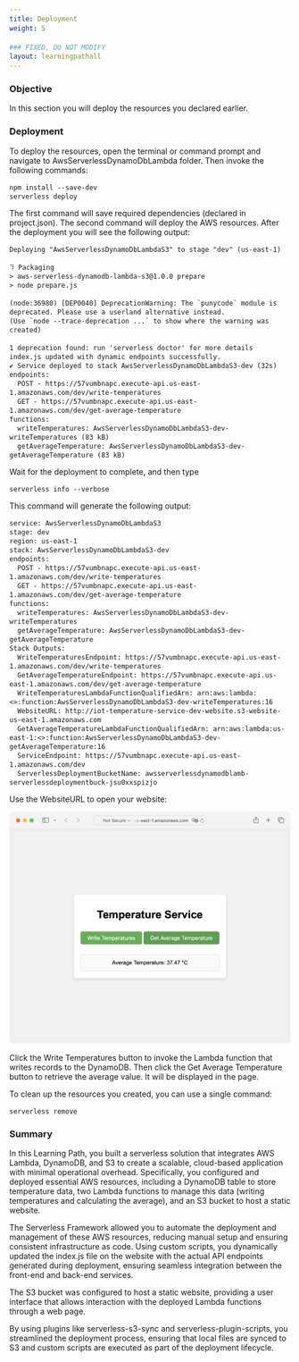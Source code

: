 ```yaml
---
title: Deployment
weight: 5

### FIXED, DO NOT MODIFY
layout: learningpathall
---
```


### Objective
In this section you will deploy the resources you declared earlier.

### Deployment
To deploy the resources, open the terminal or command prompt and navigate to AwsServerlessDynamoDbLambda folder. Then invoke the following commands:

```console
npm install --save-dev   
serverless deploy
```

The first command will save required dependencies (declared in project.json). The second command will deploy the AWS resources. After the deployment you will see the following output:

```console
Deploying "AwsServerlessDynamoDbLambdaS3" to stage "dev" (us-east-1)

⠹ Packaging
> aws-serverless-dynamodb-lambda-s3@1.0.0 prepare
> node prepare.js

(node:36980) [DEP0040] DeprecationWarning: The `punycode` module is deprecated. Please use a userland alternative instead.
(Use `node --trace-deprecation ...` to show where the warning was created)

1 deprecation found: run 'serverless doctor' for more details
index.js updated with dynamic endpoints successfully.
✔ Service deployed to stack AwsServerlessDynamoDbLambdaS3-dev (32s)
endpoints:
  POST - https://57vumbnapc.execute-api.us-east-1.amazonaws.com/dev/write-temperatures
  GET - https://57vumbnapc.execute-api.us-east-1.amazonaws.com/dev/get-average-temperature
functions:
  writeTemperatures: AwsServerlessDynamoDbLambdaS3-dev-writeTemperatures (83 kB)
  getAverageTemperature: AwsServerlessDynamoDbLambdaS3-dev-getAverageTemperature (83 kB)
```

Wait for the deployment to complete, and then type

```console
serverless info --verbose
```

This command will generate the following output:
```output
service: AwsServerlessDynamoDbLambdaS3
stage: dev
region: us-east-1
stack: AwsServerlessDynamoDbLambdaS3-dev
endpoints:
  POST - https://57vumbnapc.execute-api.us-east-1.amazonaws.com/dev/write-temperatures
  GET - https://57vumbnapc.execute-api.us-east-1.amazonaws.com/dev/get-average-temperature
functions:
  writeTemperatures: AwsServerlessDynamoDbLambdaS3-dev-writeTemperatures
  getAverageTemperature: AwsServerlessDynamoDbLambdaS3-dev-getAverageTemperature
Stack Outputs:
  WriteTemperaturesEndpoint: https://57vumbnapc.execute-api.us-east-1.amazonaws.com/dev/write-temperatures
  GetAverageTemperatureEndpoint: https://57vumbnapc.execute-api.us-east-1.amazonaws.com/dev/get-average-temperature
  WriteTemperaturesLambdaFunctionQualifiedArn: arn:aws:lambda:<>:function:AwsServerlessDynamoDbLambdaS3-dev-writeTemperatures:16
  WebsiteURL: http://iot-temperature-service-dev-website.s3-website-us-east-1.amazonaws.com
  GetAverageTemperatureLambdaFunctionQualifiedArn: arn:aws:lambda:us-east-1:<>:function:AwsServerlessDynamoDbLambdaS3-dev-getAverageTemperature:16
  ServiceEndpoint: https://57vumbnapc.execute-api.us-east-1.amazonaws.com/dev
  ServerlessDeploymentBucketName: awsserverlessdynamodblamb-serverlessdeploymentbuck-jsu0xxspizjo
```

Use the WebsiteURL to open your website:

![fig1](figures/01.png)

Click the Write Temperatures button to invoke the Lambda function that writes records to the DynamoDB. Then click the Get Average Temperature button to retrieve the average value. It will be displayed in the page.

To clean up the resources you created, you can use a single command:

```console
serverless remove
```

### Summary
In this Learning Path, you built a serverless solution that integrates AWS Lambda, DynamoDB, and S3 to create a scalable, cloud-based application with minimal operational overhead. Specifically, you configured and deployed essential AWS resources, including a DynamoDB table to store temperature data, two Lambda functions to manage this data (writing temperatures and calculating the average), and an S3 bucket to host a static website.

The Serverless Framework allowed you to automate the deployment and management of these AWS resources, reducing manual setup and ensuring consistent infrastructure as code. Using custom scripts, you dynamically updated the index.js file on the website with the actual API endpoints generated during deployment, ensuring seamless integration between the front-end and back-end services.

The S3 bucket was configured to host a static website, providing a user interface that allows interaction with the deployed Lambda functions through a web page.

By using plugins like serverless-s3-sync and serverless-plugin-scripts, you streamlined the deployment process, ensuring that local files are synced to S3 and custom scripts are executed as part of the deployment lifecycle.
